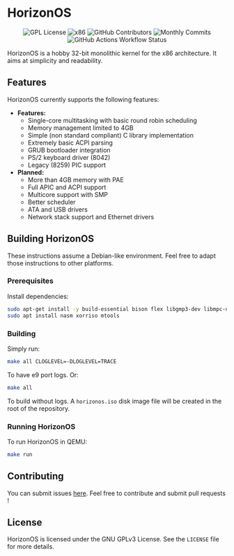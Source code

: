# HorizonOS

<div align="center">
   
   ![GPL License](https://img.shields.io/badge/license-GPL-yellow.svg) 
   ![x86](https://img.shields.io/badge/arch-x86-informational) 
   ![GitHub Contributors](https://img.shields.io/github/contributors/EtienneMaire37/HorizonOS-v5?color=blue)
   ![Monthly Commits](https://img.shields.io/github/commit-activity/m/EtienneMaire37/HorizonOS-v5?color=orange)
   ![GitHub Actions Workflow Status](https://img.shields.io/github/actions/workflow/status/EtienneMaire37/HorizonOS-v5/.github%2Fworkflows%2Fmakefile.yml)
</div>

HorizonOS is a hobby 32-bit monolithic kernel for the x86 architecture. It aims at simplicity and readability.

## Features

HorizonOS currently supports the following features:

* **Features:**
    * Single-core multitasking with basic round robin scheduling
    * Memory management limited to 4GB
    * Simple (non standard compliant) C library implementation
    * Extremely basic ACPI parsing 
    * GRUB bootloader integration
    * PS/2 keyboard driver (8042)
    * Legacy (8259) PIC support
* **Planned:**
    * More than 4GB memory with PAE
    * Full APIC and ACPI support 
    * Multicore support with SMP
    * Better scheduler
    * ATA and USB drivers
    * Network stack support and Ethernet drivers

## Building HorizonOS

These instructions assume a Debian-like environment. Feel free to adapt those instructions to other platforms.

### Prerequisites

Install dependencies:
```bash
sudo apt-get install -y build-essential bison flex libgmp3-dev libmpc-dev libmpfr-dev texinfo
sudo apt install nasm xorriso mtools
```

### Building

Simply run: 
```bash
make all CLOGLEVEL=-DLOGLEVEL=TRACE
```
To have e9 port logs. Or:
```bash
make all
```
To build without logs.
A `horizonos.iso` disk image file will be created in the root of the repository.

### Running HorizonOS

To run HorizonOS in QEMU:
```bash
make run
```

## Contributing

You can submit issues [here](https://github.com/EtienneMaire37/HorizonOS-v5/issues).
Feel free to contribute and submit pull requests !

## License

HorizonOS is licensed under the GNU GPLv3 License. See the `LICENSE` file for more details.
